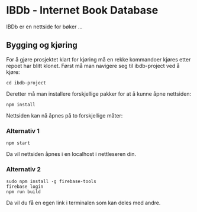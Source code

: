 # IBDb - Internet Book Database

IBDb er en nettside for bøker ... 

## Bygging og kjøring

For å gjøre prosjektet klart for kjøring må en rekke kommandoer kjøres etter repoet har blitt klonet. Først må man navigere seg til ibdb-project ved å kjøre:
```
cd ibdb-project
```

Deretter må man installere forskjellige pakker for at å kunne åpne nettsiden:
```
npm install
```

Nettsiden kan nå åpnes på to forskjellige måter:

### Alternativ 1

```
npm start
```
Da vil nettsiden åpnes i en localhost i nettleseren din.

### Alternativ 2

```
sudo npm install -g firebase-tools
firebase login
npm run build
```

Da vil du få en egen link i terminalen som kan deles med andre.



